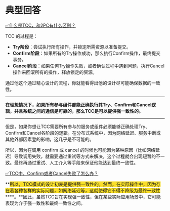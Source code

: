 # 典型回答


[✅什么是TCC，和2PC有什么区别？](https://www.yuque.com/hollis666/qyhor6/xhvbak3ouy6xqiml)



TCC 的过程是：



+ **Try阶段**：尝试执行所有操作，并锁定所需资源以准备提交。
+ **Confirm阶段**：如果所有的Try操作成功，那么执行Confirm操作，最终提交事务。
+ **Cancel阶段**：如果任何Try操作失败，或者确认过程中遇到问题，执行Cancel操作来回滚所有的操作，释放锁定的资源。



通过他这个通过精心设计的流程，你就能看得出他的设计尽可能确保数据的一致性。

****

**在理想情况下，如果所有参与组件都能正确执行其Try、Confirm和Cancel逻辑，并且系统之间的通信是可靠的，那么TCC是可以提供强一致性的。**

****

但是，如果你想让TCC需要所有参与的服务或组件必须能够正确处理Try、Confirm和Cancel各阶段的逻辑。在分布式系统中，因为<font style="color:rgb(13, 13, 13);">网络延迟、服务中断或其他外部因素登的影响，这几乎是不可能的。</font>



所以，因为在调用 confirm 或 cancel 的时候也可能因为某种原因（比如网络延迟）导致调用失败，就需要通过重试等方式来解决，这个过程就会出现短暂的不一致。最终再通过重试、人工介入等手段来保证他能达到最终一致性。



[✅TCC中，Confirm或者Cancel失败了怎么办？](https://www.yuque.com/hollis666/qyhor6/xnvn2of7pmd005no)



**<font style="background-color:#FBDE28;">所以，TCC模式的设计初衷是提供强一致性的。然而，在实际操作中，因为存在着各种各样的实际问题，如网络延迟等，这就使得它不得不降级为最终一致性</font>****。**因此，虽然TCC旨在实现强一致性，但在某些实际应用场景中，它可能表现为介于强一致性和最终一致性之间。

